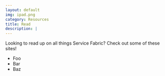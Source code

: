 ```yaml
---
layout: default
img: ipad.png
category: Resources
title: Read
description: |
---
```

  Looking to read up on all things Service Fabric? Check out some of these sites!
- Foo
- Bar
- Baz